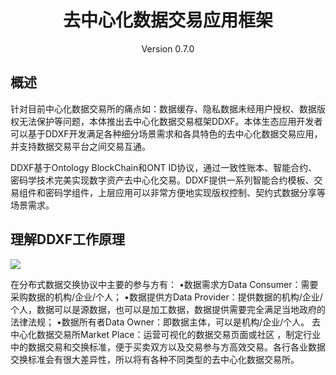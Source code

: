 
<h1 align="center">去中心化数据交易应用框架</h1>
<p align="center" class="version">Version 0.7.0 </p>

## 概述

针对目前中心化数据交易所的痛点如：数据缓存、隐私数据未经用户授权、数据版权无法保护等问题，本体推出去中心化数据交易框架DDXF。本体生态应用开发者可以基于DDXF开发满足各种细分场景需求和各具特色的去中心化数据交易应用，并支持数据交易平台之间交易互通。

DDXF基于Ontology BlockChain和ONT ID协议，通过一致性账本、智能合约、密码学技术完美实现数字资产去中心化交易。DDXF提供一系列智能合约模板、交易组件和密码学组件，上层应用可以非常方便地实现版权控制、契约式数据分享等场景需求。


## 理解DDXF工作原理

![](http://on-img.com/chart_image/5b9b529de4b0fe81b63605f9.png)

在分布式数据交换协议中主要的参与方有：
•数据需求方Data Consumer：需要采购数据的机构/企业/个人；
•数据提供方Data Provider：提供数据的机构/企业/个人，数据可以是源数据，也可以是加工数据，数据提供需要完全满足当地政府的法律法规；
•数据所有者Data Owner：即数据主体，可以是机构/企业/个人。
去中心化数据交易所Market Place：运营可视化的数据交易页面或社区 ，制定行业中的数据交易和交换标准，便于买卖双方以及交易参与方高效交易。各行各业数据交换标准会有很大差异性，所以将有各种不同类型的去中心化数据交易所。

